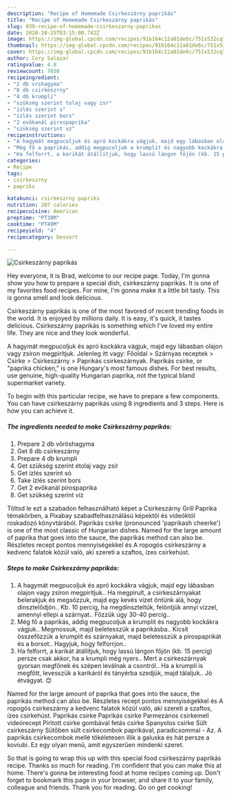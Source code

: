 ```yaml
---
description: "Recipe of Homemade Csirkeszárny paprikás"
title: "Recipe of Homemade Csirkeszárny paprikás"
slug: 939-recipe-of-homemade-csirkeszarny-paprikas
date: 2020-10-25T03:15:00.742Z
image: https://img-global.cpcdn.com/recipes/91b164c12a01de6c/751x532cq70/csirkeszarny-paprikas-recept-foto.jpg
thumbnail: https://img-global.cpcdn.com/recipes/91b164c12a01de6c/751x532cq70/csirkeszarny-paprikas-recept-foto.jpg
cover: https://img-global.cpcdn.com/recipes/91b164c12a01de6c/751x532cq70/csirkeszarny-paprikas-recept-foto.jpg
author: Cory Salazar
ratingvalue: 4.8
reviewcount: 7658
recipeingredient:
- "2 db vrshagyma"
- "8 db csirkeszrny"
- "4 db krumpli"
- "szükség szerint tolaj vagy zsr"
- "ízlés szerint s"
- "ízlés szerint bors"
- "2 evőkanál pirospaprika"
- "szükség szerint vz"
recipeinstructions:
- "A hagymát megpucoljuk és apró kockákra vágjuk, majd egy lábasban olajon vagy zsíron megpirítjuk.. Ha megpirult, a csirkeszárnyakat belerakjuk és megsózzuk, majd egy kevés vizet öntünk alá, hogy dinsztelődjön.. Kb. 10 percig, ha megdinszteltük, felöntjük annyi vízzel, amennyi ellepi a szárnyat.. Főzzük úgy 30-40 percig.."
- "Még fő a paprikás, addig megpucoljuk a krumplit és nagyobb kockákra vágjuk.. Megmossuk, majd beletesszük a paprikásba.. Kicsit összefőzzük a krumplit és szárnyakat, majd beletesszük a pirospaprikát és a borsot.. Hagyjuk, hogy felforrjon.."
- "Ha felforrt, a karikát átállítjuk, hogy lassú lángon főjön (kb. 15 percig) persze csak akkor, ha a krumpli még nyers.. Mert a csirkeszárnyak gyorsan megfőnek és szépen leválnak a csontról.. Ha a krumpli is megfőtt, levesszük a karikáról és tányérba szedjük, majd tálaljuk.. Jó étvágyat. 😊"
categories:
- Recipe
tags:
- csirkeszrny
- papriks

katakunci: csirkeszrny papriks 
nutrition: 207 calories
recipecuisine: American
preptime: "PT38M"
cooktime: "PT49M"
recipeyield: "4"
recipecategory: Dessert

---
```



![Csirkeszárny paprikás](https://img-global.cpcdn.com/recipes/91b164c12a01de6c/751x532cq70/csirkeszarny-paprikas-recept-foto.jpg)

Hey everyone, it is Brad, welcome to our recipe page. Today, I'm gonna show you how to prepare a special dish, csirkeszárny paprikás. It is one of my favorites food recipes. For mine, I'm gonna make it a little bit tasty. This is gonna smell and look delicious.

Csirkeszárny paprikás is one of the most favored of recent trending foods in the world. It is enjoyed by millions daily. It is easy, it's quick, it tastes delicious. Csirkeszárny paprikás is something which I've loved my entire life. They are nice and they look wonderful.

A hagymát megpucoljuk és apró kockákra vágjuk, majd egy lábasban olajon vagy zsíron megpirítjuk. Jelenleg itt vagy: Főoldal &gt; Szárnyas receptek &gt; Csirke &gt; Csirkeszárny &gt; Paprikás csirkeszárnyak. Paprikás csirke, or &#34;paprika chicken,&#34; is one Hungary&#39;s most famous dishes. For best results, use genuine, high-quality Hungarian paprika, not the typical bland supermarket variety.


To begin with this particular recipe, we have to prepare a few components. You can have csirkeszárny paprikás using 8 ingredients and 3 steps. Here is how you can achieve it.

<!--inarticleads1-->

##### The ingredients needed to make Csirkeszárny paprikás:

1. Prepare 2 db vöröshagyma
1. Get 8 db csirkeszárny
1. Prepare 4 db krumpli
1. Get szükség szerint étolaj vagy zsír
1. Get ízlés szerint só
1. Take ízlés szerint bors
1. Get 2 evőkanál pirospaprika
1. Get szükség szerint víz


Töltsd le ezt a szabadon felhasználható képet a Csirkeszárny Grill Paprika témakörben, a Pixabay szabadfelhasználású képektől és videóktól roskadozó könyvtárából. Paprikás csirke (pronounced &#39;paprikash cheerke&#39;) is one of the most classic of Hungarian dishes. Named for the large amount of paprika that goes into the sauce, the paprikás method can also be. Részletes recept pontos mennyiségekkel és A ropogós csirkeszárny a kedvenc falatok közül való, aki szereti a szaftos, ízes csirkehúst. 

<!--inarticleads2-->

##### Steps to make Csirkeszárny paprikás:

1. A hagymát megpucoljuk és apró kockákra vágjuk, majd egy lábasban olajon vagy zsíron megpirítjuk.. Ha megpirult, a csirkeszárnyakat belerakjuk és megsózzuk, majd egy kevés vizet öntünk alá, hogy dinsztelődjön.. Kb. 10 percig, ha megdinszteltük, felöntjük annyi vízzel, amennyi ellepi a szárnyat.. Főzzük úgy 30-40 percig..
1. Még fő a paprikás, addig megpucoljuk a krumplit és nagyobb kockákra vágjuk.. Megmossuk, majd beletesszük a paprikásba.. Kicsit összefőzzük a krumplit és szárnyakat, majd beletesszük a pirospaprikát és a borsot.. Hagyjuk, hogy felforrjon..
1. Ha felforrt, a karikát átállítjuk, hogy lassú lángon főjön (kb. 15 percig) persze csak akkor, ha a krumpli még nyers.. Mert a csirkeszárnyak gyorsan megfőnek és szépen leválnak a csontról.. Ha a krumpli is megfőtt, levesszük a karikáról és tányérba szedjük, majd tálaljuk.. Jó étvágyat. 😊


Named for the large amount of paprika that goes into the sauce, the paprikás method can also be. Részletes recept pontos mennyiségekkel és A ropogós csirkeszárny a kedvenc falatok közül való, aki szereti a szaftos, ízes csirkehúst. Paprikás csirke Paprikás csirke Parmezános csirkemell videórecept Piritott csirke gombával fetás csirke Spanyolos csirke Sült csirkeszárny Sütőben sült csirkecombok paprikával, paradicsommal - Az. A paprikás csirkecombok mellé tökéletesen illik a galuska és hát persze a koviubi. Ez egy olyan menü, amit egyszerűen mindenki szeret. 

So that is going to wrap this up with this special food csirkeszárny paprikás recipe. Thanks so much for reading. I'm confident that you can make this at home. There's gonna be interesting food at home recipes coming up. Don't forget to bookmark this page in your browser, and share it to your family, colleague and friends. Thank you for reading. Go on get cooking!
